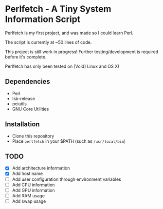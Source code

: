 # Perlfetch - A Tiny System Information Script
Perlfetch is my first project, and was made so I could learn Perl.

The script is currently at ~50 lines of code.

This project is still work in progress! Further testing/development is required before it's complete.

Perlfetch has only been tested on \[Void\] Linux and OS X!

## Dependencies
- Perl
- lsb-release
- pciutils
- GNU Core Utilities

## Installation
- Clone this repository
- Place `perlfetch` in your $PATH (such as `/usr/local/bin`)

## TODO
- [x] Add architecture information
- [x] Add host name
- [ ] Add user configuration through environment variables
- [ ] Add CPU information
- [ ] Add GPU information
- [ ] Add RAM usage
- [ ] Add swap usage
